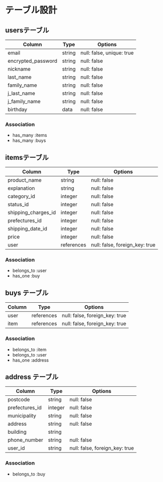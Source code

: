 # テーブル設計

## usersテーブル

| Column             | Type   | Options                   |
| ------------------ | ------ | ------------------------- |
| email              | string | null: false, unique: true |
| encrypted_password | string | null: false               |
| nickname           | string | null: false               |
| last_name          | string | null: false               |
| family_name        | string | null: false               |
| j_last_name        | string | null: false               |
| j_family_name      | string | null: false               |
| birthday           | data   | null: false               |

### Association
 - has_many :items
 - has_many :buys

##  itemsテーブル

| Column              | Type       | Options                        |
| ------------------- | ---------- | ------------------------------ |
| product_name        | string     | null: false                    |
| explanation         | string     | null: false                    |
| category_id         | integer    | null: false                    |
| status_id           | integer    | null: false                    |
| shipping_charges_id | integer    | null: false                    |
| prefectures_id      | integer    | null: false                    |
| shipping_date_id    | integer    | null: false                    |
| price               | integer    | null: false                    |
| user                | references | null: false, foreign_key: true |

### Association
 - belongs_to :user
 - has_one :buy

## buys テーブル

| Column | Type       | Options                        |
| ------ | ---------- | ------------------------------ |
| user   | references | null: false, foreign_key: true |
| item   | references | null: false, foreign_key: true |

### Association
 - belongs_to :item
 - belongs_to :user
 - has_one :address
 
 ## address テーブル

| Column           | Type    | Options                            |
| ---------------- | ------- | ---------------------------------- |
| postcode         | string  | null: false                        |
| prefectures_id   | integer | null: false                        |
| municipality     | string  | null: false                        |
| address          | string  | null: false                        |
| building         | string  |                                    |
| phone_number     | string  | null: false                        |
| user_id          | string  | null: false, foreign_key: true     |

### Association
 - belongs_to :buy

